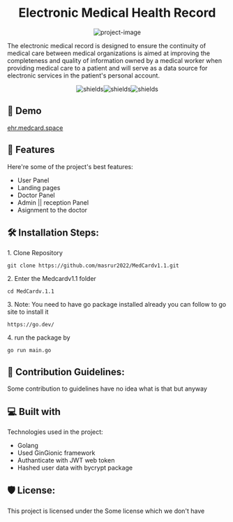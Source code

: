 <h1 align="center" id="title">Electronic Medical Health Record</h1>

<p align="center"><img src="https://socialify.git.ci/masrur2022/MedCardv1.1/image?font=Source%20Code%20Pro&amp;language=1&amp;logo=https%3A%2F%2Fehrback.medcard.space%2Fstatic%2Fuploadfille%2Fupload-4177444200.jpg&amp;name=1&amp;pattern=Signal&amp;stargazers=1&amp;theme=Dark" alt="project-image"></p>

<p id="description">The electronic medical record is designed to ensure the continuity of medical care between medical organizations is aimed at improving the completeness and quality of information owned by a medical worker when providing medical care to a patient and will serve as a data source for electronic services in the patient's personal account.</p>

<p align="center"><img src="https://img.shields.io/badge/Masrur-Passed-red" alt="shields"><img src="https://img.shields.io/static/v1?label=Masrur&amp;message=Done&amp;color=green" alt="shields"><img src="https://img.shields.io/badge/dynamic/yaml?color=red&amp;label=Masrur&amp;prefix=pref&amp;query=home&amp;suffix=suf&amp;url=https%3A%2F%2Fehrback.medcard.space%2Fstatic%2Fuploadfille%2Fupload-1718260545.jpg?style=for-the-badge&amp;logo=appveyor" alt="shields"></p>

<h2>🚀 Demo</h2>

[ehr.medcard.space](ehr.medcard.space)

  
  
<h2>🧐 Features</h2>

Here're some of the project's best features:

*   User Panel
*   Landing pages
*   Doctor Panel
*   Admin || reception Panel
*   Asignment to the doctor

<h2>🛠️ Installation Steps:</h2>

<p>1. Clone Repository</p>

```
git clone https://github.com/masrur2022/MedCardv1.1.git
```

<p>2. Enter the Medcardv1.1 folder</p>

```
cd MedCardv.1.1
```

<p>3. Note: You need to have go package installed already you can follow to go site to install it</p>

```
https://go.dev/
```

<p>4. run the package by</p>

```
go run main.go
```

<h2>🍰 Contribution Guidelines:</h2>

Some contribution to guidelines have no idea what is that but anyway

  
  
<h2>💻 Built with</h2>

Technologies used in the project:

*   Golang
*   Used GinGionic framework
*   Authanticate with JWT web token
*   Hashed user data with bycrypt package

<h2>🛡️ License:</h2>

This project is licensed under the Some license which we don't have
